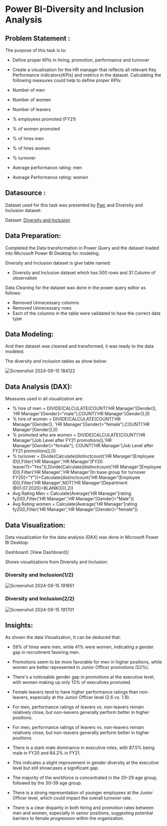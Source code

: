 # Power BI-Diversity and Inclusion Analysis
## Problem Statement :
The purpose of this task is to:

- Define proper KPIs in hiring, promotion, performance and turnover
- Create a visualisation for the HR manager that reflects all relevant Key Performance indicators(KPIs) and metrics in the dataset.
Calculating the following measures could help to define proper KPIs:

- Number of men
- Number of women
- Number of leavers
- % employees promoted (FY21)
- % of women promoted
- % of hires men
- % of hires women
- % turnover
- Average performance rating: men
- Average Performance rating: women

## Datasource :
Dataset used for this task was presented by [Pwc](https://www.pwc.in/)  and Diversity and Inclusion dataset:

Dataset: [Diversity and Inclusion](https://github.com/Jayanthkulal/Power-BI---Diversity-and-Inclusion-Analysis/blob/main/03%20Diversity-Inclusion-Dataset%20(1).xlsx)

## Data Preparation:
Completed the Data transformation in Power Query and the dataset loaded into Microsoft Power BI Desktop for modeling.

Diversity and Inclusion dataset is give table named:
- Diversity and Inclusion dataset which has 500 rows and 31 Column of observation

Data Cleaning for the dataset was done in the power query editor as follows:
- Removed Unnecessary columns
- Removed Unnecessary rows
- Each of the columns in the table were validated to have the correct data type

## Data Modeling:
And then dataset was cleaned and transformed, it was ready to the data modeled.

The diversity and inclusion tables as show below:

![Screenshot 2024-09-15 184122](https://github.com/user-attachments/assets/2e9b7174-3e4d-429b-9d29-62547525b15e)

## Data Analysis (DAX):
Measures used in all visualization are:

- % hire of men = DIVIDE(CALCULATE(COUNT('HR Manager'[Gender]), 'HR Manager'[Gender]="male"),COUNT('HR Manager'[Gender]),0)
- % hire of women = DIVIDE(CALCULATE(COUNT('HR Manager'[Gender]), 'HR Manager'[Gender]="female"),COUNT('HR Manager'[Gender]),0)
- % promoted who are women = DIVIDE(CALCULATE(COUNT('HR Manager'[Job Level after FY21 promotions]),'HR Manager'[Gender]="female"), COUNT('HR Manager'[Job Level after FY21 promotions]),0)
- % turnover = Divide(Calculate(distinctcount('HR Manager'[Employee ID]),Filter('HR Manager','HR Manager'[FY20 leaver?]="Yes")),Divide(Calculate(distinctcount('HR Manager'[Employee ID]),Filter('HR Manager','HR Manager'[In base group for turnover FY20]="Y"))+Calculate(distinctcount('HR Manager'[Employee ID]),Filter('HR Manager',NOT('HR Manager'[Department @01.07.2020]=BLANK()))),2))
- Avg Rating Men = Calculate(Average('HR Manager'[rating fy20]),Filter('HR Manager','HR Manager'[Gender]="Male"))
- Avg Rating women = Calculate(Average('HR Manager'[rating fy20]),Filter('HR Manager','HR Manager'[Gender]="female"))

## Data Visualization:
Data visualization for the data analysis (DAX) was done in Microsoft Power BI Desktop:

Dashboard: [View Dashboard](

Shows visualizations from Diversity and Inclusion:
###                                                                 Diversity and Inclusion(1/2)                                              
![Screenshot 2024-09-15 191651](https://github.com/user-attachments/assets/f72d0e1f-e7ae-4e7f-9a5d-3577ad83e84d)

###                                                                 Diversity and Inclusion(2/2)   
![Screenshot 2024-09-15 191701](https://github.com/user-attachments/assets/bef77c1b-a9a8-4cce-ab7c-2169d5c3d3ba)

## Insights:
As shown the data Visualization, It can be deduced that:
- 59% of hires were men, while 41% were women, indicating a gender gap in recruitment favoring men.
  
- Promotions seem to be more favorable for men in higher positions, while women are better represented in Junior Officer promotions (52%).

- There's a noticeable gender gap in promotions at the executive level, with women making up only 13% of executives promoted.

- Female leavers tend to have higher performance ratings than non-leavers, especially at the Junior Officer level (2.6 vs. 1.9).

- For men, performance ratings of leavers vs. non-leavers remain relatively close, but non-leavers generally perform better in higher positions.

- For men, performance ratings of leavers vs. non-leavers remain relatively close, but non-leavers generally perform better in higher positions.

- There is a stark male dominance in executive roles, with 87.5% being male in FY20 and 84.2% in FY21.

- This indicates a slight improvement in gender diversity at the executive level but still showcases a significant gap.

- The majority of the workforce is concentrated in the 20–29 age group, followed by the 30–39 age group.

- There is a strong representation of younger employees at the Junior Officer level, which could impact the overall turnover rate.

- There is a clear disparity in both hiring and promotion rates between men and women, especially in senior positions, suggesting potential barriers to female progression within the organization.





